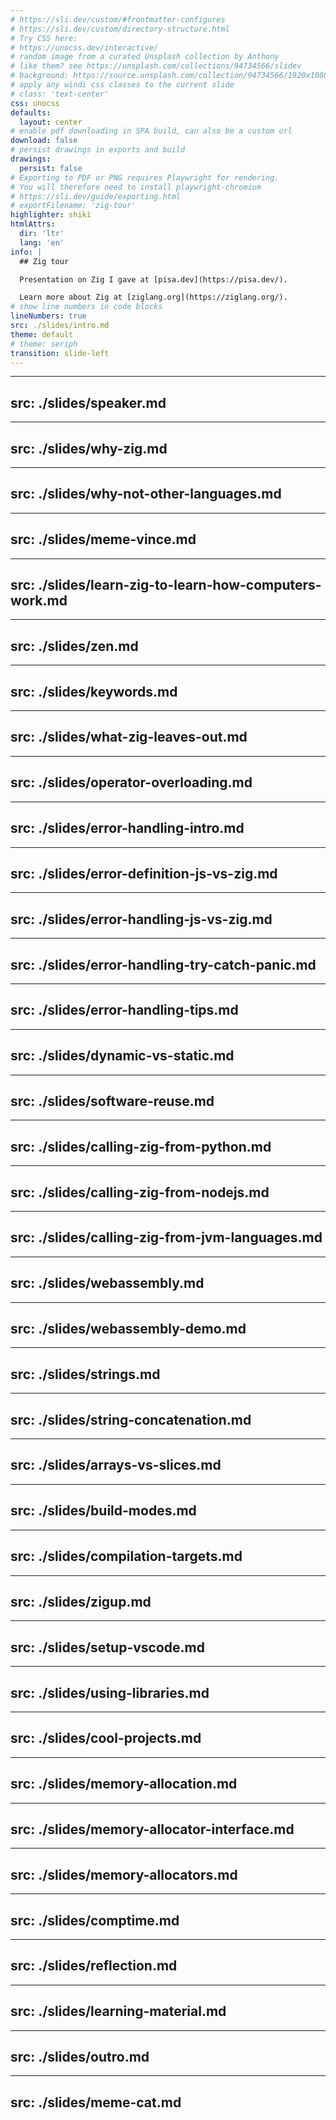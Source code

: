 ```yaml
---
# https://sli.dev/custom/#frontmatter-configures
# https://sli.dev/custom/directory-structure.html
# Try CSS here:
# https://unocss.dev/interactive/
# random image from a curated Unsplash collection by Anthony
# like them? see https://unsplash.com/collections/94734566/slidev
# background: https://source.unsplash.com/collection/94734566/1920x1080
# apply any windi css classes to the current slide
# class: 'text-center'
css: unocss
defaults:
  layout: center
# enable pdf downloading in SPA build, can also be a custom url
download: false
# persist drawings in exports and build
drawings:
  persist: false
# Exporting to PDF or PNG requires Playwright for rendering.
# You will therefore need to install playwright-chromium
# https://sli.dev/guide/exporting.html
# exportFilename: 'zig-tour'
highlighter: shiki
htmlAttrs:
  dir: 'ltr'
  lang: 'en'
info: |
  ## Zig tour

  Presentation on Zig I gave at [pisa.dev](https://pisa.dev/).

  Learn more about Zig at [ziglang.org](https://ziglang.org/).
# show line numbers in code blocks
lineNumbers: true
src: ./slides/intro.md
theme: default
# theme: seriph
transition: slide-left
---
```


---
src: ./slides/speaker.md
---

---
src: ./slides/why-zig.md
---

---
src: ./slides/why-not-other-languages.md
---

---
src: ./slides/meme-vince.md
---

---
src: ./slides/learn-zig-to-learn-how-computers-work.md
---

---
src: ./slides/zen.md
---

---
src: ./slides/keywords.md
---

---
src: ./slides/what-zig-leaves-out.md
---

---
src: ./slides/operator-overloading.md
---

---
src: ./slides/error-handling-intro.md
---

---
src: ./slides/error-definition-js-vs-zig.md
---

---
src: ./slides/error-handling-js-vs-zig.md
---

---
src: ./slides/error-handling-try-catch-panic.md
---

---
src: ./slides/error-handling-tips.md
---

---
src: ./slides/dynamic-vs-static.md
---

---
src: ./slides/software-reuse.md
---

---
src: ./slides/calling-zig-from-python.md
---

---
src: ./slides/calling-zig-from-nodejs.md
---

---
src: ./slides/calling-zig-from-jvm-languages.md
---

---
src: ./slides/webassembly.md
---

---
src: ./slides/webassembly-demo.md
---

---
src: ./slides/strings.md
---

---
src: ./slides/string-concatenation.md
---

---
src: ./slides/arrays-vs-slices.md
---

---
src: ./slides/build-modes.md
---

---
src: ./slides/compilation-targets.md
---

---
src: ./slides/zigup.md
---

---
src: ./slides/setup-vscode.md
---

---
src: ./slides/using-libraries.md
---

---
src: ./slides/cool-projects.md
---

---
src: ./slides/memory-allocation.md
---

---
src: ./slides/memory-allocator-interface.md
---

---
src: ./slides/memory-allocators.md
---

---
src: ./slides/comptime.md
---

---
src: ./slides/reflection.md
---

---
src: ./slides/learning-material.md
---

---
src: ./slides/outro.md
---

---
src: ./slides/meme-cat.md
---
